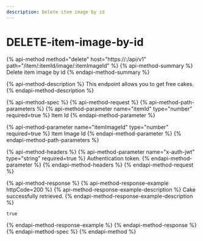 ```yaml
---
description: Delete item image by id
---
```


# DELETE-item-image-by-id

{% api-method method="delete" host="https://<host>:<port>/api/v1" path="/item/:itemId/image/:itemImageId" %}
{% api-method-summary %}
Delete item image by id
{% endapi-method-summary %}

{% api-method-description %}
This endpoint allows you to get free cakes.
{% endapi-method-description %}

{% api-method-spec %}
{% api-method-request %}
{% api-method-path-parameters %}
{% api-method-parameter name="itemId" type="number" required=true %}
Item Id
{% endapi-method-parameter %}

{% api-method-parameter name="itemImageId" type="number" required=true %}
Item Image Id
{% endapi-method-parameter %}
{% endapi-method-path-parameters %}

{% api-method-headers %}
{% api-method-parameter name="x-auth-jwt" type="string" required=true %}
Authentication token.
{% endapi-method-parameter %}
{% endapi-method-headers %}
{% endapi-method-request %}

{% api-method-response %}
{% api-method-response-example httpCode=200 %}
{% api-method-response-example-description %}
Cake successfully retrieved.
{% endapi-method-response-example-description %}

```
true
```
{% endapi-method-response-example %}
{% endapi-method-response %}
{% endapi-method-spec %}
{% endapi-method %}



